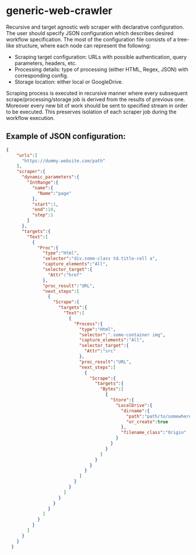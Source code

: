 # generic-web-crawler
Recursive and target agnostic web scraper with declarative configuration. The user should specify JSON configuration which describes desired workflow specification.
The most of the configuration file consists of a tree-like structure, where each node can represent the following: 
- Scraping target configuration: URLs with possible authentication, query parameters, headers, etc.
- Processing details: type of processing (either HTML, Regex, JSON) with corresponding config. 
- Storage location: either local or GoogleDrive.

Scraping process is executed in recursive manner where every subsequent scrape/processing/storage job is derived from the results of previous one. Moreover every new bit of work should be sent to specified stream in order to be executed. This preserves isolation of each scraper job during the workflow execution.

## Example of JSON configuration:
```json
{
    "urls":[
      "https://dummy.website.com/path"
    ],
    "scraper":{
      "dynamic_parameters":{
        "IntRange":{
          "name":{
            "Name":"page"
          },
          "start":1,
          "end":10,
          "step":1
        }
      },
      "targets":{
        "Text":[
          {
            "Proc":{
              "type":"Html",
              "selector":"div.some-class td.title-cell a",
              "capture_elements":"All",
              "selector_target":{
                "Attr":"href"
              },
              "proc_result":"URL",
              "next_steps":[
                {
                  "Scrape":{
                    "targets":{
                      "Text":[
                        {
                          "Process":{
                            "type":"Html",
                            "selector":".some-container img",
                            "capture_elements":"All",
                            "selector_target":{
                              "Attr":"src"
                            },
                            "proc_result":"URL",
                            "next_steps":[
                              {
                                "Scrape":{
                                  "targets":{
                                    "Bytes":[
                                      {
                                        "Store":{
                                          "LocalDrive":{
                                            "dirname":{
                                              "path":"path/to/somewhere/",
                                              "or_create":true
                                            },
                                            "filename_class":"Origin"
                                          }
                                        }
                                      }
                                    ]
                                  }
                                }
                              }
                            ]
                          }
                        }
                      ]
                    }
                  }
                }
              ]
            }
          }
        ]
      }
    }
  }

```
